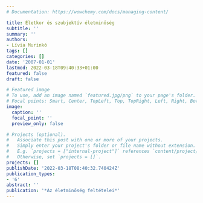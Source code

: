 ```yaml
---
# Documentation: https://wowchemy.com/docs/managing-content/

title: Életkor és szubjektív életminőség
subtitle: ''
summary: ''
authors:
- Lívia Murinkó
tags: []
categories: []
date: '2007-01-01'
lastmod: 2022-03-18T09:40:33+01:00
featured: false
draft: false

# Featured image
# To use, add an image named `featured.jpg/png` to your page's folder.
# Focal points: Smart, Center, TopLeft, Top, TopRight, Left, Right, BottomLeft, Bottom, BottomRight.
image:
  caption: ''
  focal_point: ''
  preview_only: false

# Projects (optional).
#   Associate this post with one or more of your projects.
#   Simply enter your project's folder or file name without extension.
#   E.g. `projects = ["internal-project"]` references `content/project/deep-learning/index.md`.
#   Otherwise, set `projects = []`.
projects: []
publishDate: '2022-03-18T08:40:32.740424Z'
publication_types:
- '6'
abstract: ''
publication: '*Az életminőség feltételei*'
---
```

